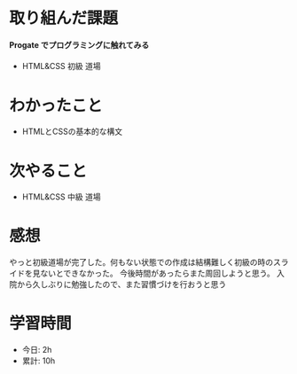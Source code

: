 # 取り組んだ課題
#### Progate でプログラミングに触れてみる
* HTML&CSS 初級 道場
# わかったこと
* HTMLとCSSの基本的な構文
# 次やること
* HTML&CSS 中級 道場
# 感想
やっと初級道場が完了した。何もない状態での作成は結構難しく初級の時のスライドを見ないとできなかった。
今後時間があったらまた周回しようと思う。
入院から久しぶりに勉強したので、また習慣づけを行おうと思う

# 学習時間
* 今日: 2h
* 累計: 10h
